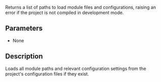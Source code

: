 Returns a list of paths to load module files and configurations, raising an error if the project is not compiled in development mode.

## Parameters

- None

## Description
Loads all module paths and relevant configuration settings from the project's configuration files if they exist.